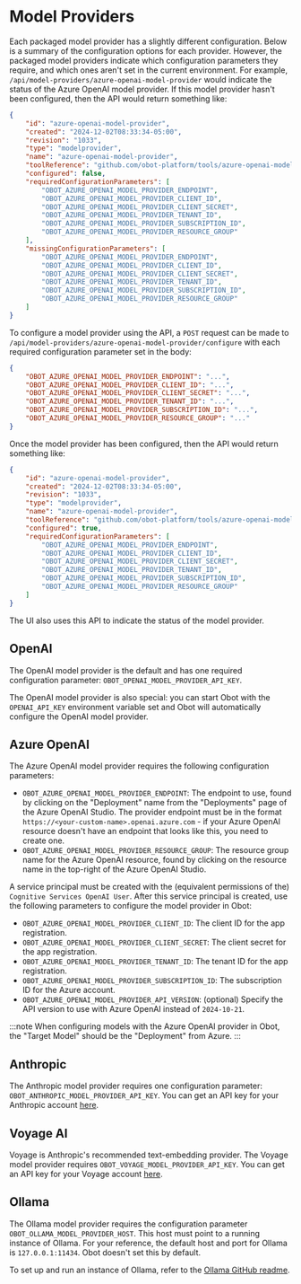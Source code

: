 # Model Providers

Each packaged model provider has a slightly different configuration.
Below is a summary of the configuration options for each provider.
However, the packaged model providers indicate which configuration parameters they require, and which ones aren't set in the current environment.
For example, `/api/model-providers/azure-openai-model-provider` would indicate the status of the Azure OpenAI model provider.
If this model provider hasn't been configured, then the API would return something like:

```json
{
	"id": "azure-openai-model-provider",
	"created": "2024-12-02T08:33:34-05:00",
	"revision": "1033",
	"type": "modelprovider",
	"name": "azure-openai-model-provider",
	"toolReference": "github.com/obot-platform/tools/azure-openai-model-provider",
	"configured": false,
	"requiredConfigurationParameters": [
		"OBOT_AZURE_OPENAI_MODEL_PROVIDER_ENDPOINT",
		"OBOT_AZURE_OPENAI_MODEL_PROVIDER_CLIENT_ID",
		"OBOT_AZURE_OPENAI_MODEL_PROVIDER_CLIENT_SECRET",
		"OBOT_AZURE_OPENAI_MODEL_PROVIDER_TENANT_ID",
		"OBOT_AZURE_OPENAI_MODEL_PROVIDER_SUBSCRIPTION_ID",
		"OBOT_AZURE_OPENAI_MODEL_PROVIDER_RESOURCE_GROUP"
	],
	"missingConfigurationParameters": [
		"OBOT_AZURE_OPENAI_MODEL_PROVIDER_ENDPOINT",
		"OBOT_AZURE_OPENAI_MODEL_PROVIDER_CLIENT_ID",
		"OBOT_AZURE_OPENAI_MODEL_PROVIDER_CLIENT_SECRET",
		"OBOT_AZURE_OPENAI_MODEL_PROVIDER_TENANT_ID",
		"OBOT_AZURE_OPENAI_MODEL_PROVIDER_SUBSCRIPTION_ID",
		"OBOT_AZURE_OPENAI_MODEL_PROVIDER_RESOURCE_GROUP"
	]
}

```

To configure a model provider using the API, a `POST` request can be made to `/api/model-providers/azure-openai-model-provider/configure` with each required configuration parameter set in the body:
```json
{
	"OBOT_AZURE_OPENAI_MODEL_PROVIDER_ENDPOINT": "...",
	"OBOT_AZURE_OPENAI_MODEL_PROVIDER_CLIENT_ID": "...",
	"OBOT_AZURE_OPENAI_MODEL_PROVIDER_CLIENT_SECRET": "...",
	"OBOT_AZURE_OPENAI_MODEL_PROVIDER_TENANT_ID": "...",
	"OBOT_AZURE_OPENAI_MODEL_PROVIDER_SUBSCRIPTION_ID": "...",
	"OBOT_AZURE_OPENAI_MODEL_PROVIDER_RESOURCE_GROUP": "..."
}
```

Once the model provider has been configured, then the API would return something like:

```json
{
	"id": "azure-openai-model-provider",
	"created": "2024-12-02T08:33:34-05:00",
	"revision": "1033",
	"type": "modelprovider",
	"name": "azure-openai-model-provider",
	"toolReference": "github.com/obot-platform/tools/azure-openai-model-provider",
	"configured": true,
	"requiredConfigurationParameters": [
		"OBOT_AZURE_OPENAI_MODEL_PROVIDER_ENDPOINT",
		"OBOT_AZURE_OPENAI_MODEL_PROVIDER_CLIENT_ID",
		"OBOT_AZURE_OPENAI_MODEL_PROVIDER_CLIENT_SECRET",
		"OBOT_AZURE_OPENAI_MODEL_PROVIDER_TENANT_ID",
		"OBOT_AZURE_OPENAI_MODEL_PROVIDER_SUBSCRIPTION_ID",
		"OBOT_AZURE_OPENAI_MODEL_PROVIDER_RESOURCE_GROUP"
	]
}
```

The UI also uses this API to indicate the status of the model provider.

## OpenAI

The OpenAI model provider is the default and has one required configuration parameter: `OBOT_OPENAI_MODEL_PROVIDER_API_KEY`.

The OpenAI model provider is also special: you can start Obot with the `OPENAI_API_KEY` environment variable set and Obot will automatically configure the OpenAI model provider.

## Azure OpenAI

The Azure OpenAI model provider requires the following configuration parameters:
- `OBOT_AZURE_OPENAI_MODEL_PROVIDER_ENDPOINT`:  The endpoint to use, found by clicking on the "Deployment" name from the "Deployments" page of the Azure OpenAI Studio. The provider endpoint must be in the format `https://<your-custom-name>.openai.azure.com` - if your Azure OpenAI resource doesn't have an endpoint that looks like this, you need to create one.
- `OBOT_AZURE_OPENAI_MODEL_PROVIDER_RESOURCE_GROUP`: The resource group name for the Azure OpenAI resource, found by clicking on the resource name in the top-right of the Azure OpenAI Studio.

A service principal must be created with the (equivalent permissions of the) `Cognitive Services OpenAI User`.  After this service principal is created, use the following parameters to configure the model provider in Obot:
- `OBOT_AZURE_OPENAI_MODEL_PROVIDER_CLIENT_ID`: The client ID for the app registration.
- `OBOT_AZURE_OPENAI_MODEL_PROVIDER_CLIENT_SECRET`: The client secret for the app registration.
- `OBOT_AZURE_OPENAI_MODEL_PROVIDER_TENANT_ID`: The tenant ID for the app registration.
- `OBOT_AZURE_OPENAI_MODEL_PROVIDER_SUBSCRIPTION_ID`: The subscription ID for the Azure account.
- `OBOT_AZURE_OPENAI_MODEL_PROVIDER_API_VERSION`: (optional) Specify the API version to use with Azure OpenAI instead of `2024-10-21`.

:::note
When configuring models with the Azure OpenAI provider in Obot, the "Target Model" should be the "Deployment" from Azure.
:::

## Anthropic

The Anthropic model provider requires one configuration parameter: `OBOT_ANTHROPIC_MODEL_PROVIDER_API_KEY`. You can get an API key for your Anthropic account [here](https://console.anthropic.com/settings/keys).

## Voyage AI

Voyage is Anthropic's recommended text-embedding provider. The Voyage model provider requires `OBOT_VOYAGE_MODEL_PROVIDER_API_KEY`. You can get an API key for your Voyage account [here](https://dash.voyageai.com/api-keys).

## Ollama

The Ollama model provider requires the configuration parameter `OBOT_OLLAMA_MODEL_PROVIDER_HOST`. This host must point to a running instance of Ollama. For your reference, the default host and port for Ollama is `127.0.0.1:11434`. Obot doesn't set this by default.

To set up and run an instance of Ollama, refer to the [Ollama GitHub readme](https://github.com/ollama/ollama/blob/main/README.md).
